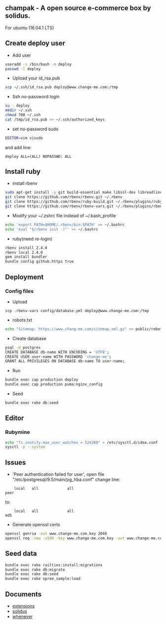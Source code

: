 champak - A open source e-commerce box by solidus.
---
For ubuntu (16.04.1 LTS)

## Create deploy user
* Add user
```bash
useradd -s /bin/bash -m deploy
passwd -l deploy
```
* Upload your id_rsa.pub
```bash
scp ~/.ssh/id_rsa.pub deploy@www.change-me.com:/tmp
```

* Ssh no-password login
```bash
su - deploy
mkdir ~/.ssh
chmod 700 ~/.ssh
cat /tmp/id_rsa.pub >> ~/.ssh/authorized_keys
```

* set no-password sudo
```bash
EDITOR=vim visudo
```
and add line:
```
deploy ALL=(ALL) NOPASSWD: ALL
```

## Install ruby
* install rbenv
```bash
sudo apt-get install -y git build-essential make libssl-dev libreadline-dev
git clone https://github.com/rbenv/rbenv.git ~/.rbenv
git clone https://github.com/rbenv/ruby-build.git ~/.rbenv/plugins/ruby-build
git clone https://github.com/rbenv/rbenv-vars.git ~/.rbenv/plugins/rbenv-vars
```

* Modify your ~/.zshrc file instead of ~/.bash_profile
```bash
echo 'export PATH=$HOME/.rbenv/bin:$PATH' >> ~/.bashrc
echo 'eval "$(rbenv init -)"' >> ~/.bashrc
```
* ruby(need re-login)
```bash
rbenv install 2.4.0
rbenv local 2.4.0
gem install bundler
bundle config github.https true
```

## Deployment
### Config files
* Upload
```
scp .rbenv-vars config/database.yml deploy@www.change-me.com:/tmp
```

* robots.txt
```bash
echo "Sitemap: https://www.chang-me.com/sitemap.xml.gz" >> public/robots.txt
```

* Create database
```bash
psql -U postgres
CREATE DATABASE db-name WITH ENCODING = 'UTF8';
CREATE USER user-name WITH PASSWORD 'change-me';
GRANT ALL PRIVILEGES ON DATABASE db-name TO user-name;
```
* Run
```bash
bundle exec cap production deploy
bundle exec cap production puma:nginx_config
```
* Seed
```bash
bundle exec rake db:seed
```

## Editor

### Rubymine
```bash
echo "fs.inotify.max_user_watches = 524288" > /etc/sysctl.d/idea.conf
sysctl -p --system
```

## Issues

* 'Peer authentication failed for user', open file "/etc/postgresql/9.5/main/pg_hba.conf" change line:
```
    local   all             all                                     peer
```

to:
```
    local   all             all                                     md5
```

* Generate openssl certs
```bash
openssl genrsa -out www.change-me.com.key 2048
openssl req -new -x509 -key www.change-me.com.key -out www.change-me.com.crt -days 3650 # Common Name:*.change-me.com
```

## Seed data
```bash
bundle exec rake railties:install:migrations
bundle exec rake db:migrate
bundle exec rake db:seed
bundle exec rake spree_sample:load
```

## Documents
- [extensions](http://extensions.solidus.io/)
- [solidus](https://github.com/solidusio/solidus)
- [whenever](https://github.com/javan/whenever)